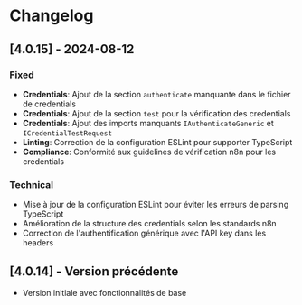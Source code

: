 # Changelog

## [4.0.15] - 2024-08-12

### Fixed
- **Credentials**: Ajout de la section `authenticate` manquante dans le fichier de credentials
- **Credentials**: Ajout de la section `test` pour la vérification des credentials
- **Credentials**: Ajout des imports manquants `IAuthenticateGeneric` et `ICredentialTestRequest`
- **Linting**: Correction de la configuration ESLint pour supporter TypeScript
- **Compliance**: Conformité aux guidelines de vérification n8n pour les credentials

### Technical
- Mise à jour de la configuration ESLint pour éviter les erreurs de parsing TypeScript
- Amélioration de la structure des credentials selon les standards n8n
- Correction de l'authentification générique avec l'API key dans les headers

## [4.0.14] - Version précédente
- Version initiale avec fonctionnalités de base
